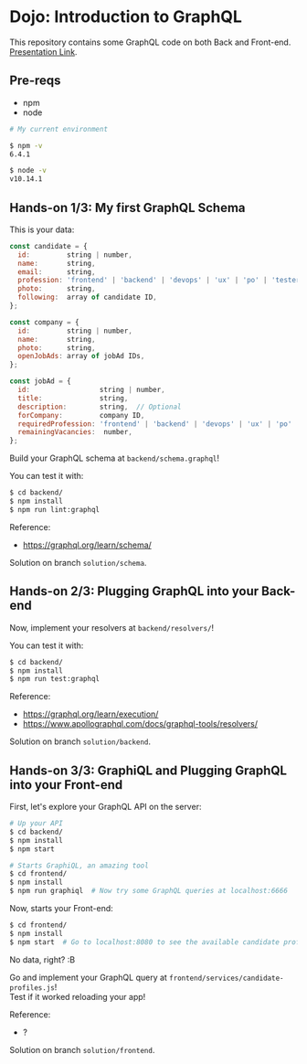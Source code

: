 # Dojo: Introduction to GraphQL

This repository contains some GraphQL code on both Back and Front-end.  
[Presentation Link](https://docs.google.com/presentation/d/1WWR-qqHBP7BG0Ayw0qsCrlBxEELzQ-T9yhizL9baWzs/edit?usp=sharing).


## Pre-reqs

- npm
- node

```sh
# My current environment

$ npm -v
6.4.1

$ node -v
v10.14.1
```


## Hands-on 1/3: My first GraphQL Schema

This is your data:
```js
const candidate = {
  id:         string | number,
  name:       string,
  email:      string,
  profession: 'frontend' | 'backend' | 'devops' | 'ux' | 'po' | 'tester',
  photo:      string,
  following:  array of candidate ID,
};

const company = {
  id:         string | number,
  name:       string,
  photo:      string,
  openJobAds: array of jobAd IDs,
};

const jobAd = {
  id:                 string | number,
  title:              string,
  description:        string,  // Optional
  forCompany:         company ID,
  requiredProfession: 'frontend' | 'backend' | 'devops' | 'ux' | 'po' | 'tester',
  remainingVacancies:  number,
};
```

Build your GraphQL schema at `backend/schema.graphql`!

You can test it with:
```sh
$ cd backend/
$ npm install
$ npm run lint:graphql
```

Reference:
- https://graphql.org/learn/schema/

Solution on branch `solution/schema`.


## Hands-on 2/3: Plugging GraphQL into your Back-end

Now, implement your resolvers at `backend/resolvers/`!  

You can test it with:
```sh
$ cd backend/
$ npm install
$ npm run test:graphql
```

Reference:
- https://graphql.org/learn/execution/
- https://www.apollographql.com/docs/graphql-tools/resolvers/

Solution on branch `solution/backend`.


## Hands-on 3/3: GraphiQL and Plugging GraphQL into your Front-end

First, let's explore your GraphQL API on the server:
```sh
# Up your API
$ cd backend/
$ npm install
$ npm start

# Starts GraphiQL, an amazing tool
$ cd frontend/
$ npm install
$ npm run graphiql  # Now try some GraphQL queries at localhost:6666
```

Now, starts your Front-end:
```sh
$ cd frontend/
$ npm install
$ npm start  # Go to localhost:8080 to see the available candidate profiles!
```

No data, right? :B

Go and implement your GraphQL query at `frontend/services/candidate-profiles.js`!  
Test if it worked reloading your app!

Reference:
- ?

Solution on branch `solution/frontend`.
